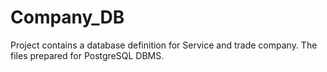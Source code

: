 # Company_DB
Project contains a database definition for Service and trade company. The files prepared for PostgreSQL DBMS. 
